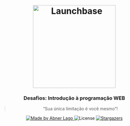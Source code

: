 <h1 align="center">
    <img alt="Launchbase" src="https://rocketseat-cdn.s3-sa-east-1.amazonaws.com/bootcamp-launchbase.png" width="270px" />
</h1>

<h3 align="center">
  Desafios: Introdução à programação WEB
</h3>

<blockquote align="center">“Sua única limitação é você mesmo”!</blockquote>

<p align="center">

  <a href="https://abnerlago.com">
    <img alt="Made by Abner Lago" src="https://img.shields.io/badge/made%20by-Abner Lago-%23F7DF1E">
  </a>

  <img alt="License" src="https://img.shields.io/badge/license-MIT-%23F7DF1E">

  <a href="https://github.com/AbnerLago/DesafiosLaunchbase/stargazers">
    <img alt="Stargazers" src="https://img.shields.io/github/stars/AbnerLago/DesafiosLaunchbase?style=social">
  </a>
</p>
